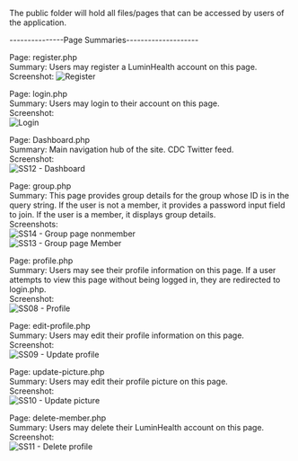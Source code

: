 The public folder will hold all files/pages that can be accessed by users of the application.

---------------Page Summaries--------------------

Page: register.php  
Summary: Users may register a LuminHealth account on this page.  
Screenshot:
![Register](https://user-images.githubusercontent.com/40231621/187822660-09f90226-38e2-494c-a0a5-191793706704.jpg)  
  
Page: login.php  
Summary: Users may login to their account on this page.  
Screenshot:  
![Login](https://user-images.githubusercontent.com/40231621/188530919-06fcc0b1-6e99-4792-86dd-35dc2c07a3af.jpg)  

Page: Dashboard.php  
Summary: Main navigation hub of the site. CDC Twitter feed.  
Screenshot:  
![SS12 - Dashboard](https://user-images.githubusercontent.com/40231621/190037807-424bd02f-202c-49c6-81d5-e93ce3234ca5.jpg)  

Page: group.php  
Summary: This page provides group details for the group whose ID is in the query string. If the user is not a member, it provides a password input field to join. If the user is a member, it displays group details.  
Screenshots:  
![SS14 - Group page nonmember](https://user-images.githubusercontent.com/40231621/190318431-ea457fb4-d6a0-40c1-9a88-2a3756d426f8.jpg)  
![SS13 - Group page Member](https://user-images.githubusercontent.com/40231621/190318451-a9a9e851-fcff-4cf4-ad34-b97aaf584f59.jpg)  

Page: profile.php  
Summary: Users may see their profile information on this page. If a user attempts to view this page without being logged in, they are redirected to login.php.  
Screenshot:  
![SS08 - Profile](https://user-images.githubusercontent.com/40231621/190037580-3dba4fc6-9e74-4878-8ddb-ded083f97ce5.jpg)    

Page: edit-profile.php  
Summary: Users may edit their profile information on this page.  
Screenshot:  
![SS09 - Update profile](https://user-images.githubusercontent.com/40231621/189794168-c2f687a6-3ebe-4470-9e5b-cb54ebff68f7.jpg)  

Page: update-picture.php  
Summary: Users may edit their profile picture on this page.  
Screenshot:  
![SS10 - Update picture](https://user-images.githubusercontent.com/40231621/189794302-4af7c0f1-985b-483a-9baf-a7cf411a3a91.jpg)  

Page: delete-member.php  
Summary: Users may delete their LuminHealth account on this page.  
Screenshot:  
![SS11 - Delete profile](https://user-images.githubusercontent.com/40231621/190037649-48536ee7-6e7e-4b8e-8f48-8cdc85c9dc6b.jpg)  
 
